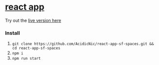 # [react app](http://nicc.io/react-app-sf-spaces/)

Try out the [live version here](http://nicc.io/react-app-sf-spaces/)

### Install

1. `git clone https://github.com/AcidicNic/react-app-sf-spaces.git && cd react-app-sf-spaces`
2. `npm i`
3. `npm run start`
